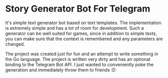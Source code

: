 # Story Generator Bot For Telegram

It's simple text generator bot based on text templates. The implementation is extremely simple and has a lot of room for development. Such a generator can be well suited for games, since in addition to simple texts, you can make sure that the context is remembered and any parameters are changed.

The project was created just for fun and an attempt to write something in the Go language. The project is written very dirty and has an optional binding to the Telegram Bot API. I just wanted to conveniently poke the generation and immediately throw them to friends :D